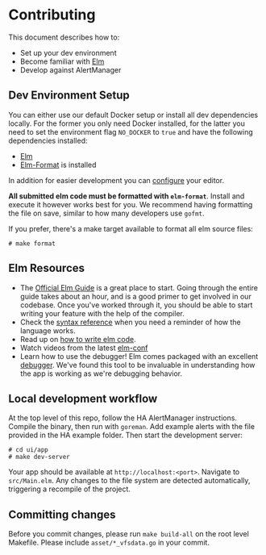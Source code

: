 # Contributing

This document describes how to:

- Set up your dev environment
- Become familiar with [Elm](http://elm-lang.org/)
- Develop against AlertManager

## Dev Environment Setup

You can either use our default Docker setup or install all dev dependencies
locally. For the former you only need Docker installed, for the latter you need
to set the environment flag `NO_DOCKER` to `true` and have the following
dependencies installed:

- [Elm](https://guide.elm-lang.org/install.html#install)
- [Elm-Format](https://github.com/avh4/elm-format) is installed

In addition for easier development you
can [configure](https://guide.elm-lang.org/install.html#configure-your-editor)
your editor.

**All submitted elm code must be formatted with `elm-format`**. Install and
execute it however works best for you. We recommend having formatting the file
on save, similar to how many developers use `gofmt`.

If you prefer, there's a make target available to format all elm source files:

```
# make format
```

## Elm Resources

- The [Official Elm Guide](https://guide.elm-lang.org/) is a great place to
  start. Going through the entire guide takes about an hour, and is a good
  primer to get involved in our codebase. Once you've worked through it, you
  should be able to start writing your feature with the help of the compiler.
- Check the [syntax reference](http://elm-lang.org/docs/syntax) when you need a
  reminder of how the language works.
- Read up on [how to write elm code](http://elm-lang.org/docs/style-guide).
- Watch videos from the
  latest [elm-conf](https://www.youtube.com/channel/UCOpGiN9AkczVjlpGDaBwQrQ)
- Learn how to use the debugger! Elm comes packaged with an excellent
  [debugger](http://elm-lang.org/blog/the-perfect-bug-report). We've found this
  tool to be invaluable in understanding how the app is working as we're
  debugging behavior.

## Local development workflow

At the top level of this repo, follow the HA AlertManager instructions. Compile
the binary, then run with `goreman`. Add example alerts with the file provided
in the HA example folder. Then start the development server:

```
# cd ui/app
# make dev-server
```

Your app should be available at `http://localhost:<port>`. Navigate to
`src/Main.elm`. Any changes to the file system are detected automatically,
triggering a recompile of the project.

## Committing changes

Before you commit changes, please run `make build-all` on the root level
Makefile. Please include `asset/*_vfsdata.go` in your commit.
